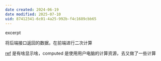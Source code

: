 ```yaml
---
date created: 2024-06-19
date modified: 2025-07-10
uid: 87412341-6c01-4a25-992b-f4c1689cbb65
---
```


excerpt

<!-- more -->

将后端接口返回的数据，在前端进行二次计算

[ref](ref.md) 是有啥显示啥，computed 是使用用户电脑的计算资源，去又做了一些计算

